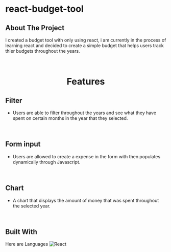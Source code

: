 # react-budget-tool
<!-- ABOUT THE PROJECT -->
## About The Project



I created a budget tool with only using react, i am currently in the process of learning react and decided to create a simple budget that helps users track thier budgets throughout the years. <p>&nbsp;</p>


<h1 align="center">Features</h1>

## Filter
* Users are able to filter throughout the years and see what they have spent on certain months in the year that they selected. <p>&nbsp;</p>


## Form input
* Users are allowed to create a expense in the form with then populates dynamically through Javascript. <p>&nbsp;</p>


## Chart
* A chart that displays the amount of money that was spent throughout the selected year.<p>&nbsp;</p>



## Built With

Here are Languages
![React](https://img.shields.io/badge/react-%2320232a.svg?style=for-the-badge&logo=react&logoColor=%2361DAFB)

<p>&nbsp;</p>
<p>&nbsp;</p>
